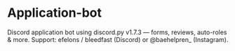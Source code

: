 # Application-bot
Discord application bot using discord.py v1.7.3 — forms, reviews, auto-roles &amp; more. Support: efelons / bleedfast (Discord) or @baehelpren_ (Instagram).
